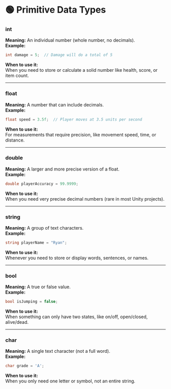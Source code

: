 # 🟢 Primitive Data Types

### int

**Meaning:** An individual number (whole number, no decimals).  
**Example:**

```csharp
int damage = 5;  // Damage will do a total of 5
```

**When to use it:**  
When you need to store or calculate a solid number like health, score, or item count.

---

### float

**Meaning:** A number that can include decimals.  
**Example:**

```csharp
float speed = 3.5f;  // Player moves at 3.5 units per second
```

**When to use it:**  
For measurements that require precision, like movement speed, time, or distance.

---

### double

**Meaning:** A larger and more precise version of a float.  
**Example:**

```csharp
double playerAccuracy = 99.9999;
```

**When to use it:**  
When you need very precise decimal numbers (rare in most Unity projects).

---

### string

**Meaning:** A group of text characters.  
**Example:**

```csharp
string playerName = "Ryan";
```

**When to use it:**  
Whenever you need to store or display words, sentences, or names.

---

### bool

**Meaning:** A true or false value.  
**Example:**

```csharp
bool isJumping = false;
```

**When to use it:**  
When something can only have two states, like on/off, open/closed, alive/dead.

---

### char

**Meaning:** A single text character (not a full word).  
**Example:**

```csharp
char grade = 'A';
```

**When to use it:**  
When you only need one letter or symbol, not an entire string.

